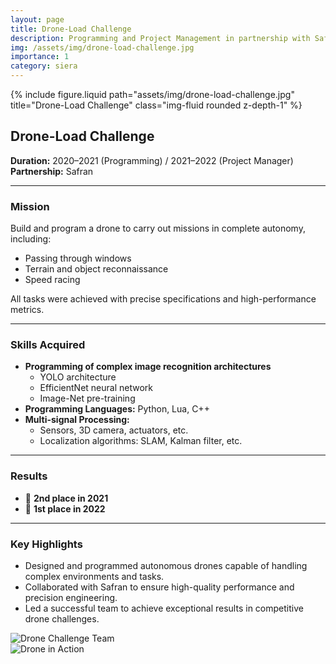 ```yaml
---
layout: page
title: Drone-Load Challenge
description: Programming and Project Management in partnership with Safran
img: /assets/img/drone-load-challenge.jpg
importance: 1
category: siera
---
```


<div class="row">
    <div class="col-sm mt-3 mt-md-0">
        {% include figure.liquid path="assets/img/drone-load-challenge.jpg" title="Drone-Load Challenge" class="img-fluid rounded z-depth-1" %}
    </div>
</div>

## Drone-Load Challenge

**Duration:** 2020–2021 (Programming) / 2021–2022 (Project Manager)  
**Partnership:** Safran  

---

### Mission

Build and program a drone to carry out missions in complete autonomy, including:  
- Passing through windows  
- Terrain and object reconnaissance  
- Speed racing  

All tasks were achieved with precise specifications and high-performance metrics.

---

### Skills Acquired

- **Programming of complex image recognition architectures**  
  - YOLO architecture  
  - EfficientNet neural network  
  - Image-Net pre-training  
- **Programming Languages:** Python, Lua, C++  
- **Multi-signal Processing:**  
  - Sensors, 3D camera, actuators, etc.  
  - Localization algorithms: SLAM, Kalman filter, etc.

---

### Results

- 🥈 **2nd place in 2021**  
- 🥇 **1st place in 2022**  

---

### Key Highlights

- Designed and programmed autonomous drones capable of handling complex environments and tasks.  
- Collaborated with Safran to ensure high-quality performance and precision engineering.  
- Led a successful team to achieve exceptional results in competitive drone challenges.

<div class="row justify-content-sm-center">
    <div class="col-sm-6 mt-3 mt-md-0">
        <img src="/assets/img/drone-team.jpg" alt="Drone Challenge Team" class="img-fluid rounded z-depth-1">
    </div>
    <div class="col-sm-6 mt-3 mt-md-0">
        <img src="/assets/img/drone-test.jpg" alt="Drone in Action" class="img-fluid rounded z-depth-1">
    </div>
</div>
